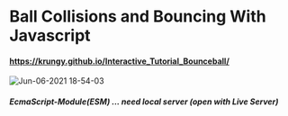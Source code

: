 # Ball Collisions and Bouncing With Javascript

#### https://krungy.github.io/Interactive_Tutorial_Bounceball/

![Jun-06-2021 18-54-03](https://user-images.githubusercontent.com/71081893/120920252-e587bf80-c6f8-11eb-9850-f7b558bf54d1.gif)

##### EcmaScript-Module(ESM) ... need local server (open with Live Server)
